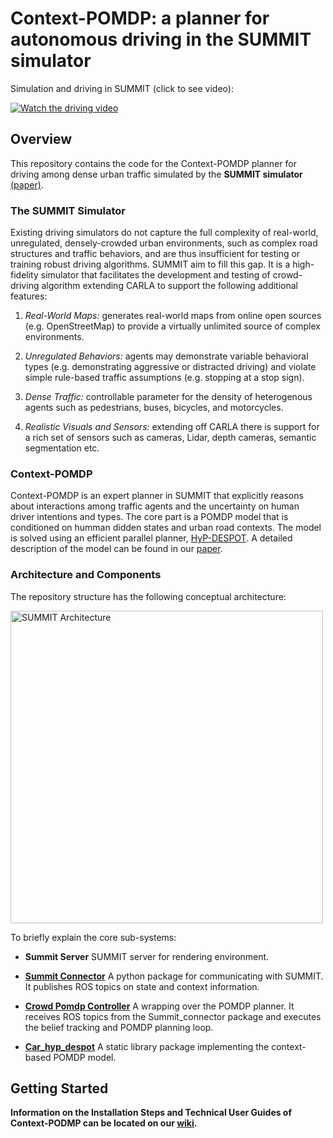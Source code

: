 #
# Context-POMDP: a planner for autonomous driving in the SUMMIT simulator

Simulation and driving in SUMMIT (click to see video): 

[![Watch the driving video](https://img.youtube.com/vi/bQjcd-NBdIg/0.jpg)](https://youtu.be/wrR1VQUTUEE "Watch the driving video")

## Overview
This repository contains the code for the Context-POMDP planner for driving among dense urban traffic simulated by the **SUMMIT simulator** [(paper)](https://arxiv.org/abs/1911.04074).

### The SUMMIT Simulator
Existing driving simulators do not capture the full complexity of real-world, unregulated, densely-crowded urban environments, such as complex road structures and traffic behaviors, and are thus insufficient for testing or training robust driving algorithms. SUMMIT aim to fill this gap. It is a high-fidelity simulator that facilitates the development and testing of crowd-driving algorithm extending CARLA to support the following additional features:

1. _Real-World Maps:_ generates real-world maps from online open sources (e.g. OpenStreetMap) to provide a virtually unlimited source of complex environments. 

2. _Unregulated Behaviors:_ agents may demonstrate variable behavioral types (e.g. demonstrating aggressive or distracted driving) and violate simple rule-based traffic assumptions (e.g. stopping at a stop sign). 

3. _Dense Traffic:_  controllable parameter for the density of heterogenous agents such as pedestrians, buses, bicycles, and motorcycles.

4. _Realistic Visuals and Sensors:_ extending off CARLA there is support for a rich set of sensors such as cameras, Lidar, depth cameras, semantic segmentation etc. 

### Context-POMDP
Context-POMDP is an expert planner in SUMMIT that explicitly reasons about interactions among traffic agents and the uncertainty on human driver intentions and types. The core part is a POMDP model that is conditioned on humman didden states and urban road contexts. The model is solved using an efficient parallel planner, [HyP-DESPOT](https://github.com/AdaCompNUS/HyP-DESPOT). A detailed description of the model can be found in our [paper](https://arxiv.org/abs/1911.04074).

### Architecture and Components

The repository structure has the following conceptual architecture:

<a href="https://docs.google.com/drawings/d/e/2PACX-1vR__3TWU8FzVXUJf2J8QxnrqaTkhlEjEd9OMxWbRAwE37swNKLNegU3CaTXAZFK7Uar2qOdDDdnYqv_/pub?w=900&h=360"><img src="https://docs.google.com/drawings/d/e/2PACX-1vR__3TWU8FzVXUJf2J8QxnrqaTkhlEjEd9OMxWbRAwE37swNKLNegU3CaTXAZFK7Uar2qOdDDdnYqv_/pub?w=900&h=360" style="width: 500px; max-width: 100%; height: auto" title="SUMMIT Architecture" /></a>

To briefly explain the core sub-systems: 

* **Summit Server** SUMMIT server for rendering environment.

* [**Summit Connector**](summit_connector/) A python package for communicating with SUMMIT. It publishes ROS topics on state and context information.

* [**Crowd Pomdp Controller**](crowd_pomdp_planner) A wrapping over the POMDP planner. It receives ROS topics from the Summit_connector package and executes the belief tracking and POMDP planning loop.

* [**Car_hyp_despot**](car_hyp_despot) A static library package implementing the context-based POMDP model.

## Getting Started
**Information on the Installation Steps and Technical User Guides of Context-PODMP can be located on our [wiki](https://github.com/AdaCompNUS/Context-POMDP/wiki).**
